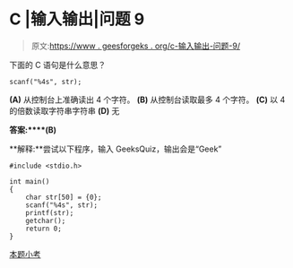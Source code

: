 # C |输入输出|问题 9

> 原文:[https://www . geesforgeks . org/c-输入输出-问题-9/](https://www.geeksforgeeks.org/c-input-and-output-question-9/)

下面的 C 语句是什么意思？

```
scanf("%4s", str);
```

**(A)** 从控制台上准确读出 4 个字符。
**(B)** 从控制台读取最多 4 个字符。
**(C)** 以 4 的倍数读取字符串字符串
**(D)** 无

**答案:****(B)**

**解释:**尝试以下程序，输入 GeeksQuiz，输出会是“Geek”

```
#include <stdio.h>

int main()
{
    char str[50] = {0};
    scanf("%4s", str);
    printf(str);
    getchar();
    return 0;
}

```

[本题小考](https://www.geeksforgeeks.org/quiz-corner-gq/)